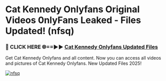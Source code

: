 # Cat Kennedy Onlyfans Original Videos 0nlyFans Leaked - Files Updated! (nfsq)

<h3>🔴 CLICK HERE 🌐==►► <a href="https://tinyurl.com/3hn5wdd3" rel="nofollow">Cat Kennedy Onlyfans Updated Files</a></h3>

Get Cat Kennedy Onlyfans and all content. Now you can access all videos and pictures of Cat Kennedy Onlyfans. New Updated Files 2025!

[![nfsq](https://i.imgur.com/4HnBqBT.gif)](https://tinyurl.com/3hn5wdd3)
